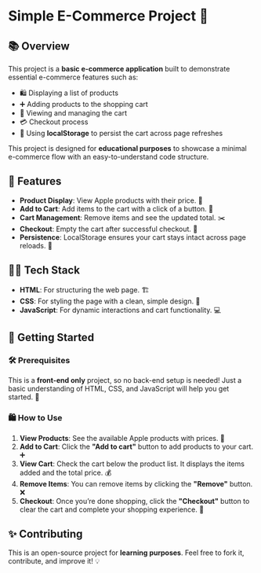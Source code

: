 # Simple E-Commerce Project 🛒

## 📚 Overview

This project is a **basic e-commerce application** built to demonstrate essential e-commerce features such as:

* 🛍️ Displaying a list of products
* ➕ Adding products to the shopping cart
* 🧺 Viewing and managing the cart
* 💳 Checkout process
* 💾 Using **localStorage** to persist the cart across page refreshes

This project is designed for **educational purposes** to showcase a minimal e-commerce flow with an easy-to-understand code structure.

## 🚀 Features

* **Product Display**: View Apple products with their price. 🍏
* **Add to Cart**: Add items to the cart with a click of a button. 🛒
* **Cart Management**: Remove items and see the updated total. ✂️
* **Checkout**: Empty the cart after successful checkout. 💸
* **Persistence**: LocalStorage ensures your cart stays intact across page reloads. 🔄

## 🧑‍💻 Tech Stack

* **HTML**: For structuring the web page. 🏗️
* **CSS**: For styling the page with a clean, simple design. 🎨
* **JavaScript**: For dynamic interactions and cart functionality. 💻

## 🚦 Getting Started

### 🛠️ Prerequisites

This is a **front-end only** project, so no back-end setup is needed! Just a basic understanding of HTML, CSS, and JavaScript will help you get started. 🌱

 ### 🛍️ How to Use

 1. **View Products**: See the available Apple products with prices. 🍏
 2. **Add to Cart**: Click the **"Add to cart"** button to add products to your cart. ➕
 3. **View Cart**: Check the cart below the product list. It displays the items added and the total price. 💰
 4. **Remove Items**: You can remove items by clicking the **"Remove"** button. ❌
 5. **Checkout**: Once you’re done shopping, click the **"Checkout"** button to clear the cart and complete your shopping experience. 🎉

## ✨ Contributing

This is an open-source project for **learning purposes**. Feel free to fork it, contribute, and improve it! 💡



